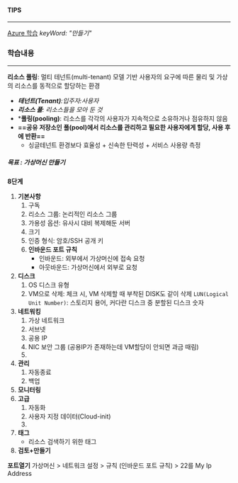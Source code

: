 #### TIPS
---
[Azure 학습](https://learn.microsoft.com/ko-kr/training/azure/) _keyWord: "만들기"_
### 학습내용
---
**리소스 풀링**: 멀티 테넌트(multi-tenant) 모델 기반 사용자의 요구에 따른 물리 및 가상의 리소스를 동적으로 할당하는 환경
- ***테넌트(Tenant)**:입주자:사용자*
- ***리소스 풀**: 리소스들을 모아 둔 것*
- ***풀링(pooling)**: 리소스를 각각의 사용자가 지속적으로 소유하거나 점유하지 않음
- **==공유 저장소인 풀(pool)에서 리소스를 관리하고 필요한 사용자에게 할당, 사용 후에 반환==**
	- 싱글테넌트 환경보다 효율성 + 신속한 탄력성 + 서비스 사용량 측정
##### 목표 : 가상머신 만들기
**8단계**
1. **기본사항**
	1. 구독
	2. 리소스 그룹: 논리적인 리소스 그룹
	3. 가용성 옵션: 유사시 대비 복제해둔 서버
	4. 크기
	5. 인증 형식: 암호/SSH 공개 키
	6. **인바운드 포트 규칙**
		- 인바운드: 외부에서 가상머신에 접속 요청
		- 아웃바운드: 가상머신에서 외부로 요청
1. **디스크**
	1. OS 디스크 유형
	2. VM으로 삭제: 체크 시, VM 삭제할 때 부착된 DISK도 같이 삭제
		`LUN(Logical Unit Number)`: 스토리지 용어, 커다란 디스크 중 분할된 디스크 숫자
2. **네트워킹**
	1. 가상 네트워크
	2. 서브넷
	3. 공용 IP
	4. NIC 보안 그룹 (공용IP가 존재하는데 VM할당이 안되면 과금 때림)
	5. 
3. **관리**
	1. 자동종료
	2. 백업
4. **모니터링**
5. **고급**
	1. 자동화
	2. 사용자 지정 데이터(Cloud-init)
	3. 
6. **태그**
	- 리소스 검색하기 위한 태그
7. **검토+만들기**

**포트열기**
가상머신 > 네트워크 설정 > 규칙 (인바운드 포트 규칙) > 22를 My Ip Address
